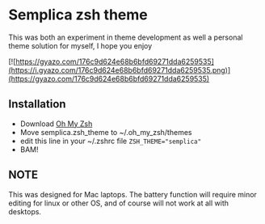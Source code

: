 # Semplica zsh theme

This was both an experiment in theme development as well a personal theme solution for myself, I hope you enjoy

[![https://gyazo.com/176c9d624e68b6bfd69271dda6259535](https://i.gyazo.com/176c9d624e68b6bfd69271dda6259535.png)](https://gyazo.com/176c9d624e68b6bfd69271dda6259535)

## Installation

* Download [Oh My Zsh](https://github.com/robbyrussell/oh-my-zsh)
* Move semplica.zsh_theme to ~/.oh_my_zsh/themes
* edit this line in your ~/.zshrc file
     `ZSH_THEME="semplica"`
* BAM!

## NOTE

This was designed for Mac laptops. The battery function will require minor editing for linux or other OS, and of course will not work at all with desktops.
